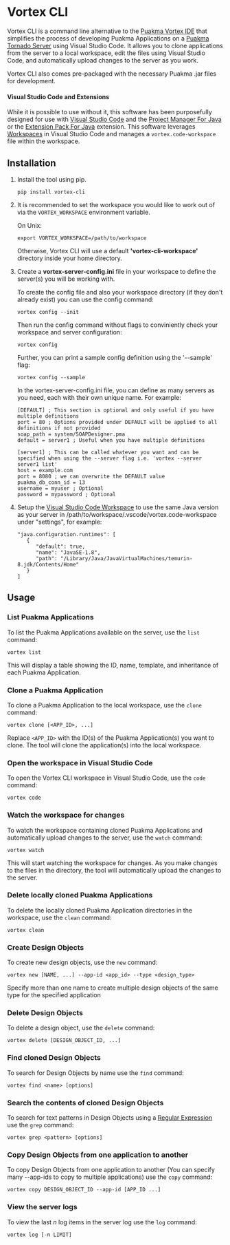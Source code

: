 # Vortex CLI

Vortex CLI is a command line alternative to the [Puakma Vortex IDE](https://github.com/brendonupson/PuakmaVortex) that simplifies the process of developing Puakma Applications on a [Puakma Tornado Server](https://github.com/brendonupson/Puakma) using Visual Studio Code. It allows you to clone applications from the server to a local workspace, edit the files using Visual Studio Code, and automatically upload changes to the server as you work.

Vortex CLI also comes pre-packaged with the necessary Puakma .jar files for development.

#### Visual Studio Code and Extensions

While it is possible to use without it, this software has been purposefully designed for use with [Visual Studio Code](https://github.com/microsoft/vscode) and the [Project Manager For Java](https://marketplace.visualstudio.com/items?itemName=vscjava.vscode-java-dependency) or the [Extension Pack For Java](https://marketplace.visualstudio.com/items?itemName=vscjava.vscode-java-pack) extension. This software leverages [Workspaces](https://code.visualstudio.com/docs/editor/workspaces) in Visual Studio Code and manages a `vortex.code-workspace` file within the workspace.

## Installation

1. Install the tool using pip.

   ```
   pip install vortex-cli
   ```

2. It is recommended to set the workspace you would like to work out of via the `VORTEX_WORKSPACE` environment variable.

   On Unix:

   ```
   export VORTEX_WORKSPACE=/path/to/workspace
   ```

   Otherwise, Vortex CLI will use a default **'vortex-cli-workspace'** directory inside your home directory.

3. Create a **vortex-server-config.ini** file in your workspace to define the server(s) you will be working with.

   To create the config file and also your workspace directory (if they don't already exist) you can use the config command:

   ```
   vortex config --init
   ```

   Then run the config command without flags to conviniently check your workspace and server configuration:

   ```
   vortex config
   ```

   Further, you can print a sample config definition using the '--sample' flag:

   ```
   vortex config --sample
   ```

   In the vortex-server-config.ini file, you can define as many servers as you need, each with their own unique name. For example:

   ```
   [DEFAULT] ; This section is optional and only useful if you have multiple definitions
   port = 80 ; Options provided under DEFAULT will be applied to all definitions if not provided
   soap_path = system/SOAPDesigner.pma
   default = server1 ; Useful when you have multiple definitions

   [server1] ; This can be called whatever you want and can be specified when using the --server flag i.e. 'vortex --server server1 list'
   host = example.com
   port = 8080 ; we can overwrite the DEFAULT value
   puakma_db_conn_id = 13
   username = myuser ; Optional
   password = mypassword ; Optional
   ```

4. Setup the [Visual Studio Code Workspace](https://code.visualstudio.com/docs/editor/workspaces) to use the same Java version as your server in /path/to/workspace/.vscode/vortex.code-workspace under "settings", for example:
   ```
   "java.configuration.runtimes": [
      {
         "default": true,
         "name": "JavaSE-1.8",
         "path": "/Library/Java/JavaVirtualMachines/temurin-8.jdk/Contents/Home"
      }
   ]
   ```

## Usage

### List Puakma Applications

To list the Puakma Applications available on the server, use the `list` command:

```
vortex list
```

This will display a table showing the ID, name, template, and inheritance of each Puakma Application.

### Clone a Puakma Application

To clone a Puakma Application to the local workspace, use the `clone` command:

```
vortex clone [<APP_ID>, ...]
```

Replace `<APP_ID>` with the ID(s) of the Puakma Application(s) you want to clone. The tool will clone the application(s) into the local workspace.

### Open the workspace in Visual Studio Code

To open the Vortex CLI workspace in Visual Studio Code, use the `code` command:

```
vortex code
```

### Watch the workspace for changes

To watch the workspace containing cloned Puakma Applications and automatically upload changes to the server, use the `watch` command:

```
vortex watch
```

This will start watching the workspace for changes. As you make changes to the files in the directory, the tool will automatically upload the changes to the server.

### Delete locally cloned Puakma Applications

To delete the locally cloned Puakma Application directories in the workspace, use the `clean` command:

```
vortex clean
```

### Create Design Objects

To create new design objects, use the `new` command:

```
vortex new [NAME, ...] --app-id <app_id> --type <design_type>
```

Specify more than one name to create multiple design objects of the same type for the specified application

### Delete Design Objects

To delete a design object, use the `delete` command:

```
vortex delete [DESIGN_OBJECT_ID, ...]
```

### Find cloned Design Objects

To search for Design Objects by name use the `find` command:

```
vortex find <name> [options]
```

### Search the contents of cloned Design Objects

To search for text patterns in Design Objects using a [Regular Expression](https://learn.microsoft.com/en-us/dotnet/standard/base-types/regular-expression-language-quick-reference) use the `grep` command:

```
vortex grep <pattern> [options]
```

### Copy Design Objects from one application to another

To copy Design Objects from one application to another (You can specify many --app-ids to copy to multiple applications) use the `copy` command:

```
vortex copy DESIGN_OBJECT_ID --app-id [APP_ID ...]
```

### View the server logs

To view the last _n_ log items in the server log use the `log` command:

```
vortex log [-n LIMIT]
```
